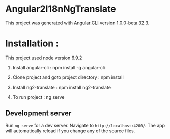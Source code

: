 # Angular2I18nNgTranslate

This project was generated with [Angular CLI](https://github.com/angular/angular-cli) version 1.0.0-beta.32.3.

# Installation :
  
This project used node version 6.9.2 

1. Install angular-cli :
	    npm install -g angular-cli 

2. Clone project and goto project directory :
	    npm install
      
3. Install ng2-translate :
npm install ng2-translate
		
4. To run project : 
	    ng serve	

## Development server
Run `ng serve` for a dev server. Navigate to `http://localhost:4200/`. The app will automatically reload if you change any of the source files.

